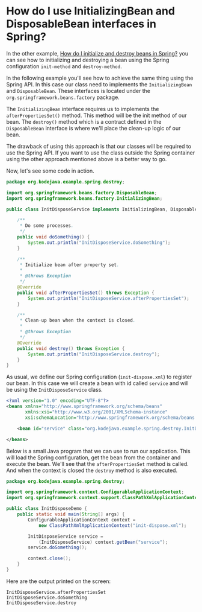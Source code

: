 # How do I use InitializingBean and DisposableBean interfaces in Spring?

In the other example, [How do I initialize and destroy beans in Spring?](//kodejava.org/how-do-i-initialize-and-destroy-beans-in-spring/) you can see how to initializing and destroying a bean using the Spring configuration `init-method` and `destroy-method`.

In the following example you'll see how to achieve the same thing using the Spring API. In this case our class need to implements the `InitializingBean` and `DisposableBean`. These interfaces is located under the `org.springframework.beans.factory` package.

The `InitializingBean` interface requires us to implements the `afterPropertiesSet()` method. This method will be the init method of our bean. The `destroy()` method which is a contract defined in the `DisposableBean` interface is where we'll place the clean-up logic of our bean.

The drawback of using this approach is that our classes will be required to use the Spring API. If you want to use the class outside the Spring container using the other approach mentioned above is a better way to go.

Now, let's see some code in action.

```java
package org.kodejava.example.spring.destroy;

import org.springframework.beans.factory.DisposableBean;
import org.springframework.beans.factory.InitializingBean;

public class InitDisposeService implements InitializingBean, DisposableBean {

    /**
     * Do some processes.
     */
    public void doSomething() {
        System.out.println("InitDisposeService.doSomething");
    }

    /**
     * Initialize bean after property set.
     *
     * @throws Exception
     */
    @Override
    public void afterPropertiesSet() throws Exception {
        System.out.println("InitDisposeService.afterPropertiesSet");
    }

    /**
     * Clean-up bean when the context is closed.
     *
     * @throws Exception
     */
    @Override
    public void destroy() throws Exception {
        System.out.println("InitDisposeService.destroy");
    }
}
```

As usual, we define our Spring configuration (`init-dispose.xml`) to register our bean. In this case we will create a bean with id called `service` and will be using the `InitDisposeService` class.

```xml
<?xml version="1.0" encoding="UTF-8"?>
<beans xmlns="http://www.springframework.org/schema/beans"
       xmlns:xsi="http://www.w3.org/2001/XMLSchema-instance"
       xsi:schemaLocation="http://www.springframework.org/schema/beans http://www.springframework.org/schema/beans/spring-beans.xsd">

    <bean id="service" class="org.kodejava.example.spring.destroy.InitDisposeService"/>

</beans>
```

Below is a small Java program that we can use to run our application. This will load the Spring configuration, get the bean from the container and execute the bean. We'll see that the `afterPropertiesSet` method is called. And when the context is closed the `destroy` method is also executed.

```java
package org.kodejava.example.spring.destroy;

import org.springframework.context.ConfigurableApplicationContext;
import org.springframework.context.support.ClassPathXmlApplicationContext;

public class InitDisposeDemo {
    public static void main(String[] args) {
        ConfigurableApplicationContext context =
            new ClassPathXmlApplicationContext("init-dispose.xml");

        InitDisposeService service =
            (InitDisposeService) context.getBean("service");
        service.doSomething();

        context.close();
    }
}
```

Here are the output printed on the screen:

```text
InitDisposeService.afterPropertiesSet
InitDisposeService.doSomething
InitDisposeService.destroy
```
